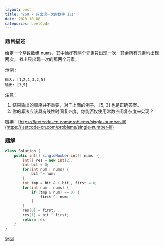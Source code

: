 ```yaml
---
layout: post
title: "260 - 只出现一次的数字 III"
date: 2020-10-08
categories: LeetCode
---
```


### **题目描述**
给定一个整数数组 nums，其中恰好有两个元素只出现一次，其余所有元素均出现两次。 找出只出现一次的那两个元素。

示例 :
```
输入: [1,2,1,3,2,5]
输出: [3,5]
```
注意：

1. 结果输出的顺序并不重要，对于上面的例子， [5, 3] 也是正确答案。
2. 你的算法应该具有线性时间复杂度。你能否仅使用常数空间复杂度来实现？


链接：[https://leetcode-cn.com/problems/single-number-iii](https://leetcode-cn.com/problems/single-number-iii)



### **题解**
``` java
class Solution {
    public int[] singleNumber(int[] nums) {
        int[] res = new int[2];
        int bit = 0;
        for(int num : nums) {
            bit ^= num;
        }
        int tmp = bit & (-bit), first = 0;
        for(int num : nums) {
            if((tmp & num) == 0) {
                first ^= num;
            }
        }
        res[0] = first;
        res[1] = bit ^ first;
        return res;
    }
}
```

[返回](https://maxwell-blog.cn/leetcode/2020/10/08/leetcode.html)